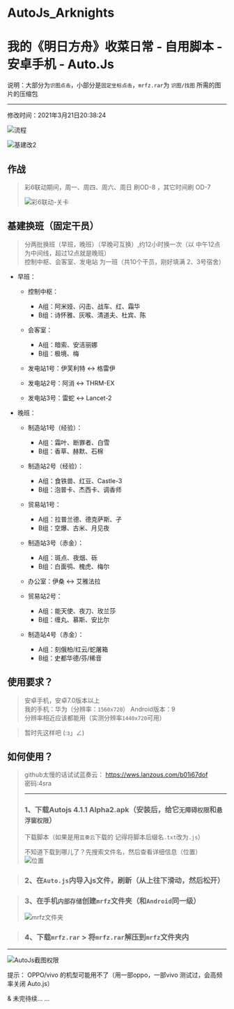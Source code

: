 # AutoJs_Arknights
我的《明日方舟》收菜日常 - 自用脚本 - 安卓手机 - Auto.Js  
===========================

说明：大部分为`识图点击`，小部分是`固定坐标点击`，`mrfz.rar`为 `识图/找图` 所需的图片的压缩包
****
修改时间：2021年3月21日20:38:24

![流程](https://user-images.githubusercontent.com/41233085/111906365-2a517200-8a8b-11eb-8dae-77c6c6b9f409.png)

![基建改2](https://user-images.githubusercontent.com/41233085/111906434-8d430900-8a8b-11eb-8cb4-3a660c5fe24a.png)

## 作战
>彩6联动期间，周一、周四、周六、周日 刷OD-8 ，其它时间刷 OD-7
>
>![彩6联动-关卡](https://user-images.githubusercontent.com/41233085/111906673-a26c6780-8a8c-11eb-8e36-801df50e7d56.png)

## 基建换班（固定干员）
>分两批换班（早班，晚班）（早晚可互换）,约12小时换一次（以 中午12点 为中间线，超过12点就是晚班）<br>
>控制中枢、会客室、发电站 为一班（共10个干员，刚好填满 2、3号宿舍）
* 早班：
    * 控制中枢：
        * A组：阿米娅、闪击、战车、红、霜华
        * B组：诗怀雅、灰喉、清道夫、杜宾、陈

    * 会客室：
        * A组：暗索、安洁丽娜
        * B组：极境、梅

    * 发电站1号：伊芙利特 <-> 格雷伊
    * 发电站2号：阿消 <-> THRM-EX
    * 发电站3号：雷蛇 <-> Lancet-2

* 晚班：
    * 制造站1号（经验）：
        * A组：霜叶、断罪者、白雪
        * B组：香草、赫默、石棉

    * 制造站2号（经验）：
        * A组：食铁兽、红豆、Castle-3
        * B组：泡普卡、杰西卡、调香师

    * 贸易站1号：
        * A组：拉普兰德、德克萨斯、孑
        * B组：空爆、古米、月见夜

    * 制造站3号（赤金）：
        * A组：斑点、夜烟、砾
        * B组：白面鸮、槐虎、梅尔

    * 办公室：伊桑 <-> 艾雅法拉
    * 贸易站2号：
        * A组：能天使、夜刀、玫兰莎
        * B组：缠丸、慕斯、安比尔

    * 制造站4号（赤金）：
        * A组：刻俄柏/红云/蛇屠箱
        * B组：史都华德/芬/稀音

## 使用要求？
>安卓手机，安卓7.0版本以上 <br>
>我的手机：华为（分辨率：`1560x720`） Android版本：9 <br>
>分辨率相近应该都能用（实测分辨率`1440x720`可用）

> 暂时先这样吧 (:з」∠)

## 如何使用？
>github太慢的话试试蓝奏云：
>https://wws.lanzous.com/b01i67dof <br>
>密码:4sra
>****
> ### 1、下载Autojs 4.1.1 Alpha2.apk（安装后，给它`无障碍权限`和`悬浮窗权限`）<br>
>下载脚本（如果是用`蓝奏云`下载的 记得将脚本后缀名`.txt`改为`.js`）<br>
>
>  不知道下载到哪儿了？先搜索文件名，然后查看详细信息（位置）<br>
![位置](https://user-images.githubusercontent.com/41233085/111987838-a8288280-8b4a-11eb-92ff-1b0178c0a46d.png)

> ### 2、在`Auto.js`内导入js文件，刷新（从上往下滑动，然后松开）

> ### 3、在手机`内部存储`创建`mrfz`文件夹（和`Android`同一级） <br>
> ![mrfz文件夹](https://user-images.githubusercontent.com/41233085/111990518-4bc76200-8b4e-11eb-9f23-199f1718d1cb.png)

> ### 4、下载`mrfz.rar` >  将`mrfz.rar`解压到`mrfz`文件夹内 <br>
****
![AutoJs截图权限](https://user-images.githubusercontent.com/41233085/111989024-318c8480-8b4c-11eb-82f5-29e2e31bef92.png)

提示： OPPO/vivo 的机型可能用不了（用一部oppo，一部vivo 测试过，会高频率关闭 Auto.js）


& 未完待续... ...
